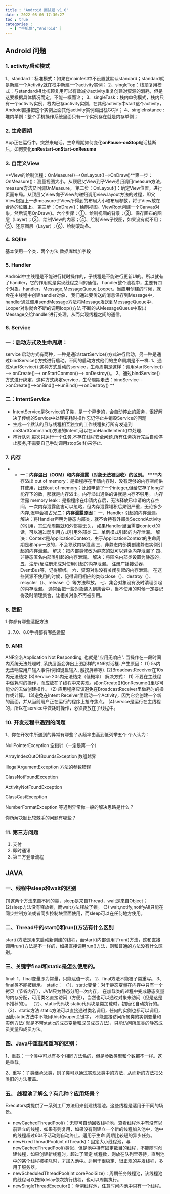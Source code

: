 ```yaml
---
title : "Android 面试题 v1.0"
date : 2022-08-06 17:30:27
toc : true
categories :
  - [ "手机端","Android" ]
---
```


<a name="06a2cd83-0803-4251-bb44-ee23c569cde5"></a>

## Android 问题

<a name="0d4aa76a-10d0-4379-8a41-b456bf261d39"></a>

### 1. activity启动模式

1、standard：标准模式：如果在mainfest中不设置就默认standard；standard就是新建一个Activity就在栈中新建一个activity实例；
2、singleTop：栈顶复用模式：与standard相比栈顶复用可以有效减少activity重复创建对资源的消耗，但是这要根据具体情况而定，不能一概而论；
3、singleTask：栈内单例模式，栈内只有一个activity实例，栈内已存activity实例，在其他activity中start这个activity，Android直接把这个实例上面其他activity实例踢出栈GC掉；
4、singleInstance :堆内单例：整个手机操作系统里面只有一个实例存在就是内存单例；
<a name="447f0bbf-0e00-40f5-9341-7fd62de7b51d"></a>

### 2. 生命周期

App正在运行中。突然来电话。生命周期如何变化**onPause-onStop**电话挂断后，如何变化**onRestart-onStart-onResume**
<a name="c7db7a27-ceb3-475c-a314-19bfa7b04a8f"></a>

### 3. 自定义View

**View的绘制流程：OnMeasure()——>OnLayout()——>OnDraw()**第一步：OnMeasure()：测量视图大小。从顶层父View到子View递归调用measure方法，measure方法又回调OnMeasure。
第二步：OnLayout()：确定View位置，进行页面布局。从顶层父View向子View的递归调用view.layout方法的过程，即父View根据上一步measure子View所得到的布局大小和布局参数，将子View放在合适的位置上。
第三步：OnDraw()：绘制视图。ViewRoot创建一个Canvas对象，然后调用OnDraw()。六个步骤：①、绘制视图的背景；②、保存画布的图层（Layer）；③、绘制View的内容；④、绘制View子视图，如果没有就不用；
⑤、还原图层（Layer）；⑥、绘制滚动条。
<a name="f019a780-2c3e-4fa4-9820-8e6093c8e117"></a>

### 4. SQlite

基本使用一个类，两个方法 数据库增加字段
<a name="340b40c6-e593-4b9a-abb2-554458859105"></a>

### 5. Handler

Android中主线程是不能进行耗时操作的，子线程是不能进行更新UI的。所以就有了handler，它的作用就是实现线程之间的通信。
handler整个流程中，主要有四个对象，handler，Message,MessageQueue,Looper。当应用创建的时候，就会在主线程中创建handler对象，
我们通过要传送的消息保存到Message中，handler通过调用sendMessage方法将Message发送到MessageQueue中，Looper对象就会不断的调用loop()方法
不断的从MessageQueue中取出Message交给handler进行处理。从而实现线程之间的通信。
<a name="bb9dcc03-d02a-4562-b8fd-658fabc5c9cb"></a>

### 6. Service

<a name="4d34db41-0951-43c1-b32e-acf2c67a8e7e"></a>

### 一：启动方式及生命周期：

service 启动方式有两种，一种是通过startService()方式进行启动，另一种是通过bindService()方式进行启动。不同的启动方式他们的生命周期是不一样. 1、通过startService()
这种方式启动的service，生命周期是这样：调用startService() --> onCreate()--> onStartConmon()--> onDestroy()。 2、通过bindService()
方式进行绑定，这种方式绑定service，生命周期走法：bindService-->onCreate()-->onBind()-->unBind()-->onDestroy() **
<a name="77fa548d-c5a8-4492-b1af-bc2167779a96"></a>

### 二：IntentService

- IntentService是Service的子类，是一个异步的，会自动停止的服务，很好解决了传统的Service中处理完耗时操作忘记停止并销毁Service的问题
- 生成一个默认的且与线程相互独立的工作线程执行所有发送到onStartCommand()方法的Intent,可以在onHandleIntent()中处理.
- 串行队列,每次只运行一个任务,不存在线程安全问题,所有任务执行完后自动停止服务,不需要自己手动调用stopSelf()来停止.
  <a name="a2c800a5-1537-481e-a3ab-6f75d2678612"></a>

### 7. 内存

-
    * **一：内存溢出（OOM）和内存泄露（对象无法被回收）的区别。 ****内**存溢出 out of memory：是指程序在申请内存时，没有足够的内存空间供其使用，出现out of
      memory；比如申请了一个integer,但给它存了long才能存下的数，那就是内存溢出。内存溢出通俗的讲就是内存不够用。 内存泄露 memory
      leak：是指程序在申请内存后，无法释放已申请的内存空间，一次内存泄露危害可以忽略，但内存泄露堆积后果很严重，无论多少内存,迟早会被占光**二：内存泄露原因：**
      一、Handler 引起的内存泄漏。 解决：将Handler声明为静态内部类，就不会持有外部类SecondActivity的引用，其生命周期就和外部类无关，
      如果Handler里面需要context的话，可以通过弱引用方式引用外部类 二、单例模式引起的内存泄漏。
      解决：Context是ApplicationContext，由于ApplicationContext的生命周期是和app一致的，不会导致内存泄漏 三、非静态内部类创建静态实例引起的内存泄漏。
      解决：把内部类修改为静态的就可以避免内存泄漏了 四、非静态匿名内部类引起的内存泄漏。 解决：将匿名内部类设置为静态的。 五、注册/反注册未成对使用引起的内存泄漏。
      注册广播接受器、EventBus等，记得解绑。 六、资源对象没有关闭引起的内存泄漏。 在这些资源不使用的时候，记得调用相应的类似close（）、destroy（）、recycler（）、release（）等方法释放。
      七、集合对象没有及时清理引起的内存泄漏。 通常会把一些对象装入到集合中，当不使用的时候一定要记得及时清理集合，让相关对象不再被引用。
      <a name="7072f833-1764-4eab-8adf-43ac1ce385c9"></a>

### 8. 适配

1.你都有哪些适配方法

1. 7.0、8.0手机都有哪些适配
   <a name="1f19ee02-b2cf-41ab-bca0-a86a9ae82738"></a>

### 9. ANR

ANR全名Application Not Responding, 也就是"应用无响应". 当操作在一段时间内系统无法处理时, 系统层面会弹出上图那样的ANR对话框. 产生原因： (1)
5s内无法响应用户输入事件(例如键盘输入, 触摸屏幕等). (2)BroadcastReceiver在10s内无法结束 (3)Service 20s内无法结束（低概率） 解决方式： (1)
不要在主线程中做耗时的操作，而应放在子线程中来实现。如onCreate()和onResume()里尽可能少的去做创建操作。 (2)
应用程序应该避免在BroadcastReceiver里做耗时的操作或计算。 (3)避免在Intent
Receiver里启动一个Activity，因为它会创建一个新的画面，并从当前用户正在运行的程序上抢夺焦点。 (4)service是运行在主线程的，所以在service中做耗时操作，必须要放在子线程中。
<a name="164cf9f8-ec91-4731-a562-5f9234e985e6"></a>

### 10. 开发过程中遇到的问题

1、你在开发中所遇到的异常有哪些？从频率由高到低列举五个 个人认为：

NullPointerException 空指针（一定是第一个）

ArrayIndexOutOfBoundsException 数组越界

IllegalArgumentException 方法的参数错误

ClassNotFoundException

ActivityNotFoundException

ClassCastException

NumberFormatException 等遇到异常你一般的解决思路是什么？

你所解决额比较棘手的问题有哪些？
<a name="93f52143-ad6b-4949-b4d8-cede047e5759"></a>

### 11. 第三方问题

1. 支付
2. 即时通讯
3. 第三方登录流程
   <a name="eb13591a-db65-49d1-95ff-b49dd1807d44"></a>

## JAVA

<a name="9c01c8b8-4e42-4a05-92d5-45034bfcdf94"></a>

### 一、线程中sleep和wait的区别

(1)这两个方法来自不同的类，sleep是来自Thread，wait是来自Object； (2)sleep方法没有释放锁，而wait方法释放了锁。 (3)
wait,notify,notifyAll只能在同步控制方法或者同步控制块里面使用，而sleep可以在任何地方使用。
<a name="df243dd4-7ecf-4fa5-b89d-4806eea5efd3"></a>

### 二、Thread中的start()和run()方法有什么区别

start()方法是用来启动新创建的线程，而start()内部调用了run()方法，这和直接调用run()方法是不一样的，如果直接调用run()方法，则和普通的方法没有什么区别。
<a name="2cd14d7c-7b4b-4dd5-948d-80af7eb5576c"></a>

### 三、关键字final和static是怎么使用的。

final: 1、final变量即为常量，只能赋值一次。 2、final方法不能被子类重写。 3、final类不能被继承。 static： （1）、static变量：对于静态变量在内存中只有一个拷贝（节省内存），JVM只为静态分配一次内存，
在加载类的过程中完成静态变量的内存分配，可用类名直接访问（方便），当然也可以通过对象来访问（但是这是不推荐的）。 （2）、static代码块 static代码块是类加载时，初始化自动执行的。
（3）、static方法 static方法可以直接通过类名调用，任何的实例也都可以调用，因此static方法中不能用this和super关键字， 不能直接访问所属类的实例变量和实例方法(
就是不带static的成员变量和成员成员方法)，只能访问所属类的静态成员变量和成员方法。
<a name="06ccf69a-2d24-4016-a4da-db660a250a20"></a>

### 四、Java中重载和重写的区别：

1、重载：一个类中可以有多个相同方法名的，但是参数类型和个数都不一样。这是重载。

2、重写：子类继承父类，则子类可以通过实现父类中的方法，从而新的方法把父类旧的方法覆盖。
<a name="9f5c6587-bf6d-4f70-82fd-15d365a49236"></a>

### 五、 线程池了解么？有几种？应用场景？

Executors类提供了一系列工厂方法用来创建线程池。这些线程是适用于不同的场景。

- newCachedThreadPool()：无界可自动回收线程池，查看线程池中有没有以前建立的线程，如果有则复用，如果没有则建立一个新的线程加入池中，池中的线程超过60s不活动则自动终止。适用于生命
  周期比较短的异步任务。
- newFixedThreadPool(int nThreads)：固定大小线程池，与newCachedThreadPool()类似，但是池中持有固定数目的线程，不能随时创建线程，如果创建新线程时，超过了固定
  线程数，则放在队列里等待，直到池中的某个线程被移除时，才加入池中。适用于很稳定、很正规的并发线程，多用于服务器。
- newScheduledThreadPool(int corePoolSize)：周期任务线程池，该线程池的线程可以按照delay依次执行线程，也可以周期执行。
- newSingleThreadExecutor()：单例线程池，任意时间内池中只有一个线程。

